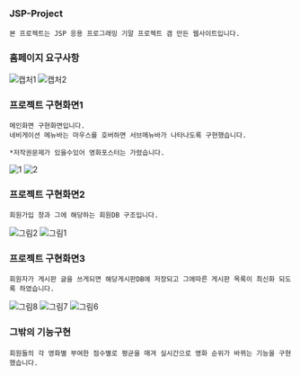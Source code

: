### JSP-Project 
```
본 프로젝트는 JSP 응용 프로그래밍 기말 프로젝트 겸 만든 웹사이트입니다. 
```

### 홈페이지 요구사항
![캡처1](https://user-images.githubusercontent.com/66094508/132645285-2700c2df-f4e6-4c34-82b2-fe0d2d0c5058.PNG)
![캡처2](https://user-images.githubusercontent.com/66094508/132645489-507f10a7-7455-4a14-acd1-cb01438d3dcb.PNG)

### 프로젝트 구현화면1
```
메인화면 구현화면입니다.
네비게이션 메뉴바는 마우스를 호버하면 서브메뉴바가 나타나도록 구현했습니다.

*저작권문제가 있을수있어 영화포스터는 가렸습니다.
```
![1](https://user-images.githubusercontent.com/66094508/132646450-aa43ad15-d9db-4f8b-a04b-b04ec29eed3e.png)
![2](https://user-images.githubusercontent.com/66094508/132646458-e74c0eb8-6a50-402a-99cb-3440bf92250b.png)

### 프로젝트 구현화면2
```
회원가입 창과 그에 해당하는 회원DB 구조입니다.
```
![그림2](https://user-images.githubusercontent.com/66094508/132647077-39b5639d-d471-4b12-8ba8-14033e3f4bc6.png)
![그림1](https://user-images.githubusercontent.com/66094508/132647086-c65f86e0-6c19-4649-894b-46fcef631d0f.png)

### 프로젝트 구현화면3
```
회원자가 게시판 글을 쓰게되면 해당게시판DB에 저장되고 그에따른 게시판 목록이 최신화 되도록 하였습니다.
```
![그림8](https://user-images.githubusercontent.com/66094508/132647508-9acee6cc-06b8-4a68-8f34-f8ccb856d38e.png)
![그림7](https://user-images.githubusercontent.com/66094508/132647547-4d2a2994-6399-43da-b814-b1e18c32f6c1.png)
![그림6](https://user-images.githubusercontent.com/66094508/132647574-72fa52da-2bda-4a3d-b32f-799ff9389a4f.png)

### 그밖의 기능구현
```
회원들의 각 영화별 부여한 점수별로 평균을 매겨 실시간으로 영화 순위가 바뀌는 기능을 구현했습니다.
```
